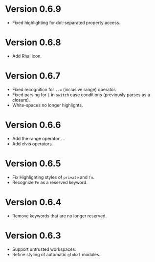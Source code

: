Version 0.6.9
=============

* Fixed highlighting for dot-separated property access.

Version 0.6.8
=============

* Add Rhai icon.

Version 0.6.7
=============

* Fixed recognition for `..=` (inclusive range) operator.
* Fixed parsing for `|` in `switch` case conditions (previously parses as a closure).
* White-spaces no longer highlights.


Version 0.6.6
=============

* Add the range operator `..`
* Add elvis operators.


Version 0.6.5
=============

* Fix Highlighting styles of `private` and `fn`.
* Recognize `Fn` as a reserved keyword.


Version 0.6.4
=============

* Remove keywords that are no longer reserved.


Version 0.6.3
=============

* Support untrusted workspaces.
* Refine styling of automatic `global` modules.
